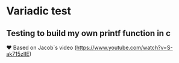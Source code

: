# Variadic test

## Testing to build my own printf function in c

:heart: Based on Jacob`s video (https://www.youtube.com/watch?v=S-ak715zIIE)
